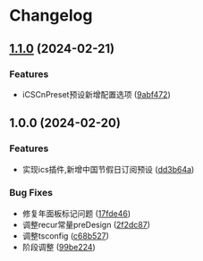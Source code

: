 # Changelog

## [1.1.0](https://github.com/lspriv/wc-plugin-ics/compare/v1.0.0...v1.1.0) (2024-02-21)


### Features

* iCSCnPreset预设新增配置选项 ([9abf472](https://github.com/lspriv/wc-plugin-ics/commit/9abf4722c9af09a9230c7b5675ce229abfbd9a8c))

## 1.0.0 (2024-02-20)


### Features

* 实现ics插件,新增中国节假日订阅预设 ([dd3b64a](https://github.com/lspriv/wc-plugin-ics/commit/dd3b64aca1113cdefdd791f4c3ddca0da66cd126))


### Bug Fixes

* 修复年面板标记问题 ([17fde46](https://github.com/lspriv/wc-plugin-ics/commit/17fde4660d638127c9a28834cbade0b80ea475e1))
* 调整recur常量preDesign ([2f2dc87](https://github.com/lspriv/wc-plugin-ics/commit/2f2dc878b442d0db9d79f794515b08b3ce2c8409))
* 调整tsconfig ([c68b527](https://github.com/lspriv/wc-plugin-ics/commit/c68b527f8328710006e140e7fce7d9a267854211))
* 阶段调整 ([99be224](https://github.com/lspriv/wc-plugin-ics/commit/99be2243ad94b8bce7e5fd63b6f6275217c6ead6))

